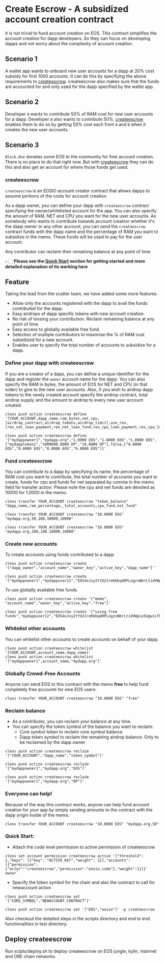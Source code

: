 
# Create Escrow - A subsidized account creation contract
It is not trivial to fund account creation on EOS. This contract simplifies the account creation for dapp developers.
So they can focus on developing dapps and not worry about the complexity of account creation.

## Scenario 1
A wallet app wants to onboard new user accounts for a dapp at 20% cost subsidy for first 1000 accounts. It can do this by specifying the above requirements to [createescrow](#createescrow).
createescrow also makes sure that the funds are accounted for and only used for the dapp specified by the wallet app. 

## Scenario 2
Developer `A` wants to contribute 50% of RAM cost for new user accounts for a dapp. Developer `B` also wants to contribute 50%.
[createescrow](#createescrow) enables them to do so by getting 50% cost each from `A` and `B` when it creates the new user accounts.

## Scenario 3
`Block.One` donates some EOS to the community for free account creation. There is no place to do that right now. But with [createescrow](#createescrow) they can do this and also get an account for where those funds get used.

### createescrow
`createescrow` is an EOSIO account creator contract that allows dapps to assume portions of the costs for account creation.

As a dapp owner, you can define your dapp with `createescrow` contract specifying the owner/whitelisted account for the app. You can also specify the amount of RAM, NET and CPU you want for the new user accounts. 
As somebody who wants to contribute towards account creation whether it's the dapp owner or any other account, you can send the `createescrow` contract funds with the dapp name and the percentage of RAM you want to subsidize in the memo. These funds will be used to pay for the user account.

Any contributor can reclaim their remaining balance at any point of time.

👉🏻 **Please see the [Quick Start](#quick-start) section for getting started and more detailed explanation of its working here**

## Feature
Taking the lead from the scatter team, we have added some more features:
- Allow only the accounts registered with the dapp to avail the funds contributed for the dapp.
- Easy airdrops of dapp specific tokens with new account creation.
- No risk of loosing your contribution. Reclaim remaining balance at any point of time.
- Easy access to globally available free fund.
- Selection of multiple contributors to maximise the % of RAM cost subsidized for a new account.
- Enables user to specify the total number of accounts to subsidize for a dapp.

### Define your dapp with createescrow

If you are a creator of a dapp, you can define a unique identifier for the dapp and register the `owner` account name for the dapp. 
You can also specify the RAM in bytes, the amount of EOS for NET and CPU (in that order) to give to the new user accounts. 
Also, if you wish to airdrop dapp tokens to the newly created account specify the airdrop contract, total airdrop supply
and the amount to airdrop to every new user account created. 
```
cleos push action createescrow define '[YOUR_ACCOUNT,dapp_name,ram_bytes,net,cpu,[airdrop_contract,airdrop_tokens,airdrop_limit],use_rex,[rex_net_loan_payment,rex_net_loan_fund,rex_cpu_loan_payment,rex_cpu_loan_fund]]'

cleos push action createescrow define '["mydappowner1","mydapp.org","1.0000 EOS","1.0000 EOS","1.0000 EOS",["mydapptoken1","1000000.0000 DP","10.0000 DP"],false,["0.0000 EOS","0.0000 EOS","0.0000 EOS","0.0000 EOS"]]'
```
### Fund createescrow

You can contribute to a dapp by specifying its name, the percentage of RAM cost you want to contribute, the total number of accounts you want to create, funds for cpu and funds for net separated by comma in the memo field for transfer action. Please note the cpu and net funds are denoted as 10000 for 1.0000 in the memo.
```
cleos transfer YOUR_ACCOUNT createescrow "token_balance" "dapp_name,ram_percentage,_total_accounts,cpu_fund,net_fund"

cleos transfer YOUR_ACCOUNT createescrow "10.0000 EOS" "mydapp.org,50,100,10000,10000"

cleos transfer YOUR_ACCOUNT createescrow "10.0000 EOS" "mydapp.org,100,100,10000,10000"
```

### Create new accounts
To create accounts using funds contributed to a dapp
```
cleos push action createescrow create '["dapp_owner","account_name","owner_key","active_key","dapp_name"]'`

cleos push action createescrow create '["mydappowner1","mydappuser11","EOS4xJvy2tYU21reKbbq4RPLxgzxNmrLtidVWpio5Ggwisfkgzg2L","EOS4xJvy2tYU21reKbbq4RPLxgzxNmrLtidVWpio5Ggwisfkgzg2L","mydapp.org"]'
```

To use globally available free funds
```
cleos push action createescrow create '["memo", "account_name","owner_key","active_key","free"]'
```
```
cleos push action createescrow create '["using free funds","mydappuser12","EOS4xJvy2tYU21reKbbq4RPLxgzxNmrLtidVWpio5Ggwisfkgzg2L","EOS4xJvy2tYU21reKbbq4RPLxgzxNmrLtidVWpio5Ggwisfkgzg2L","free"]'
```

### Whitelist other accounts

You can whitelist other accounts to create accounts on behalf of your dapp.
```
cleos push action createescrow whitelist '[YOUR_ACCOUNT,account_name,dapp_name]'
cleos push action createescrow whitelist '["mydappowner1",account_name,"mydapp.org"]'
```

### Globally Crowd-Free Accounts

Anyone can send EOS to this contract with the memo __free__ to help fund completely free accounts for new EOS users.
```
cleos transfer YOUR_ACCOUNT createescrow "10.0000 EOS" "free"
```

### Reclaim balance
- As a contributor, you can reclaim your balance at any time.
- You can specify the token symbol of the balance you want to reclaim:
    - Core symbol token to reclaim core symbol balance
    - Dapp token symbol to reclaim the remaining airdrop balance. Only to be reclaimed by the dapp owner
```
cleos push action createescrow reclaim '["YOUR_ACCOUNT","dapp_name","token_symbol"]'

cleos push action createescrow reclaim '["mydappowner1","mydapp.org","EOS"]'

cleos push action createescrow reclaim '["mydappowner1","mydapp.org","DP"]'
```

### Everyone can help!

Because of the way this contract works, anyone can help fund account creation for your app by simply sending amounts
to the contract with the dapp origin inside of the memo.
```
cleos transfer YOUR_ACCOUNT createescrow "10.0000 EOS" "mydapp.org,50"
```

### Quick Start:
- Attach the code level permission to active permission of createescrow
```
cleos set account permission createescrow active '{"threshold": 1,"keys": [{"key": "ACTIVE_KEY","weight": 1}],"accounts": [{"permission":{"actor":"createescrow","permission":"eosio.code"},"weight":1}]}' owner`
```
- Specify the token symbol for the chain and also the contract to call for newaccount action
```
cleos push action createescrow set '["CORE_SYMBOL","NEWACCOUNT_CONTRACT"]'

cleos push action createescrow set '["EOS","eosio"]' -p createescrow
```

Also checkout the detailed steps in the scripts directory and end to end functionalities in test directory.

## Deploy createescrow
Run scipts/deploy.sh to deploy createescrow on EOS jungle, kylin, mainnet and ORE chain networks.